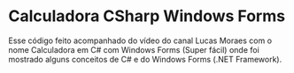 # Calculadora CSharp Windows Forms

Esse código feito acompanhado do vídeo do canal Lucas Moraes com o nome Calculadora em C# com Windows Forms (Super fácil) onde foi mostrado alguns conceitos de C# e do 
Windows Forms (.NET Framework). 
